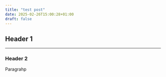 ```yaml
---
title: "test post"
date: 2025-02-26T15:00:28+01:00
draft: false
---
```


## Header 1
<hr>

### Header 2

Paragrahp